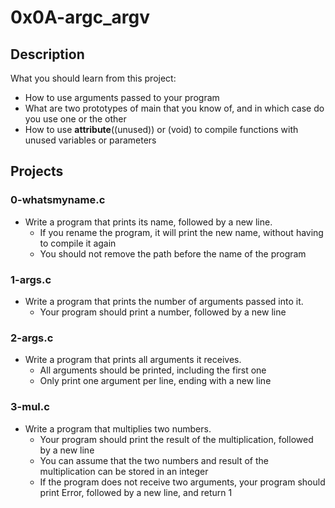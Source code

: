 # **0x0A-argc_argv**
## **Description**
What you should learn from this project:
- How to use arguments passed to your program
- What are two prototypes of main that you know of, and in which case do you use one or the other
- How to use __attribute__((unused)) or (void) to compile functions with unused variables or parameters
## **Projects**
### **0-whatsmyname.c**
- Write a program that prints its name, followed by a new line.
	- If you rename the program, it will print the new name, without having to compile it again
	- You should not remove the path before the name of the program
### **1-args.c**
- Write a program that prints the number of arguments passed into it.
	- Your program should print a number, followed by a new line
### **2-args.c**
- Write a program that prints all arguments it receives.
	- All arguments should be printed, including the first one
	- Only print one argument per line, ending with a new line
### **3-mul.c**
- Write a program that multiplies two numbers.
	- Your program should print the result of the multiplication, followed by a new line
	- You can assume that the two numbers and result of the multiplication can be stored in an integer
	- If the program does not receive two arguments, your program should print Error, followed by a new line, and return 1
